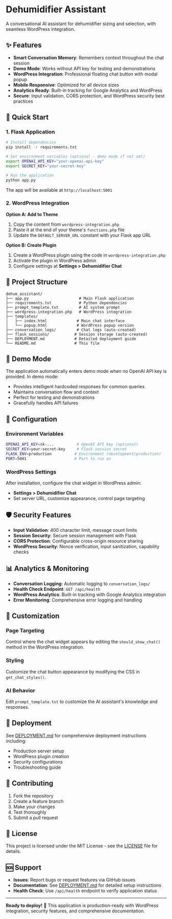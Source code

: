 # Dehumidifier Assistant

A conversational AI assistant for dehumidifier sizing and selection, with seamless WordPress integration.

## ✨ Features

- **Smart Conversation Memory**: Remembers context throughout the chat session
- **Demo Mode**: Works without API key for testing and demonstrations
- **WordPress Integration**: Professional floating chat button with modal popup
- **Mobile Responsive**: Optimized for all device sizes
- **Analytics Ready**: Built-in tracking for Google Analytics and WordPress
- **Secure**: Input validation, CORS protection, and WordPress security best practices

## 🚀 Quick Start

### 1. Flask Application

```bash
# Install dependencies
pip install -r requirements.txt

# Set environment variables (optional - demo mode if not set)
export OPENAI_API_KEY="your-openai-api-key"
export SECRET_KEY="your-secret-key"

# Run the application
python app.py
```

The app will be available at `http://localhost:5001`

### 2. WordPress Integration

**Option A: Add to Theme**
1. Copy the content from `wordpress-integration.php`
2. Paste it at the end of your theme's `functions.php` file
3. Update the `DEFAULT_SERVER_URL` constant with your Flask app URL

**Option B: Create Plugin**
1. Create a WordPress plugin using the code in `wordpress-integration.php`
2. Activate the plugin in WordPress admin
3. Configure settings at **Settings > Dehumidifier Chat**

## 📁 Project Structure

```
dehum_assistant/
├── app.py                      # Main Flask application
├── requirements.txt            # Python dependencies  
├── prompt_template.txt         # AI system prompt
├── wordpress-integration.php   # WordPress integration
├── templates/
│   ├── index.html             # Main chat interface
│   └── popup.html             # WordPress popup version
├── conversation_logs/         # Chat logs (auto-created)
├── flask_sessions/           # Session storage (auto-created)
├── DEPLOYMENT.md             # Detailed deployment guide
└── README.md                 # This file
```

## 🎯 Demo Mode

The application automatically enters demo mode when no OpenAI API key is provided. In demo mode:
- Provides intelligent hardcoded responses for common queries
- Maintains conversation flow and context
- Perfect for testing and demonstrations
- Gracefully handles API failures

## 🔧 Configuration

### Environment Variables
```bash
OPENAI_API_KEY=sk-...          # OpenAI API key (optional)
SECRET_KEY=your-secret-key     # Flask session secret
FLASK_ENV=production          # Environment (development/production)
PORT=5001                     # Port to run on
```

### WordPress Settings
After installation, configure the chat widget in WordPress admin:
- **Settings > Dehumidifier Chat**
- Set server URL, customize appearance, control page targeting

## 🛡️ Security Features

- **Input Validation**: 400 character limit, message count limits
- **Session Security**: Secure session management with Flask
- **CORS Protection**: Configurable cross-origin resource sharing
- **WordPress Security**: Nonce verification, input sanitization, capability checks

## 📊 Analytics & Monitoring

- **Conversation Logging**: Automatic logging to `conversation_logs/`
- **Health Check Endpoint**: `GET /api/health`
- **WordPress Analytics**: Built-in tracking with Google Analytics integration
- **Error Monitoring**: Comprehensive error logging and handling

## 🎨 Customization

### Page Targeting
Control where the chat widget appears by editing the `should_show_chat()` method in the WordPress integration.

### Styling
Customize the chat button appearance by modifying the CSS in `get_chat_styles()`.

### AI Behavior
Edit `prompt_template.txt` to customize the AI assistant's knowledge and responses.

## 🚀 Deployment

See [DEPLOYMENT.md](DEPLOYMENT.md) for comprehensive deployment instructions including:
- Production server setup
- WordPress plugin creation
- Security configurations
- Troubleshooting guide

## 🤝 Contributing

1. Fork the repository
2. Create a feature branch
3. Make your changes
4. Test thoroughly
5. Submit a pull request

## 📄 License

This project is licensed under the MIT License - see the [LICENSE](LICENSE) file for details.

## 🆘 Support

- **Issues**: Report bugs or request features via GitHub issues
- **Documentation**: See [DEPLOYMENT.md](DEPLOYMENT.md) for detailed setup instructions
- **Health Check**: Use `/api/health` endpoint to verify application status

---

**Ready to deploy!** 🎉 This application is production-ready with WordPress integration, security features, and comprehensive documentation.